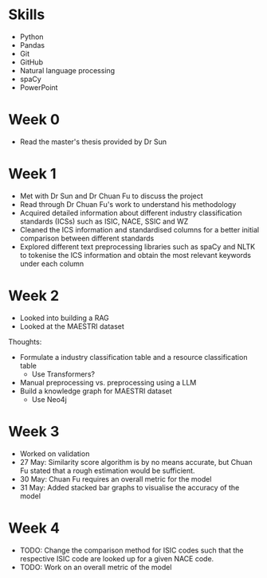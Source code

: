 # Skills

- Python
- Pandas
- Git
- GitHub
- Natural language processing
- spaCy
- PowerPoint

# Week 0

- Read the master's thesis provided by Dr Sun

# Week 1

- Met with Dr Sun and Dr Chuan Fu to discuss the project
- Read through Dr Chuan Fu's work to understand his methodology
- Acquired detailed information about different industry classification standards (ICSs) such as ISIC, NACE, SSIC and WZ
- Cleaned the ICS information and standardised columns for a better initial comparison between different standards
- Explored different text preprocessing libraries such as spaCy and NLTK to tokenise the ICS information and obtain the most relevant keywords under each column

# Week 2

- Looked into building a RAG
- Looked at the MAESTRI dataset

Thoughts: 
- Formulate a industry classification table and a resource classification table
    - Use Transformers?
- Manual preprocessing vs. preprocessing using a LLM
- Build a knowledge graph for MAESTRI dataset
    - Use Neo4j

# Week 3

- Worked on validation
- 27 May: Similarity score algorithm is by no means accurate, but Chuan Fu stated that a rough estimation would be sufficient.
- 30 May: Chuan Fu requires an overall metric for the model
- 31 May: Added stacked bar graphs to visualise the accuracy of the model

# Week 4

- TODO: Change the comparison method for ISIC codes such that the respective ISIC code are looked up for a given NACE code.
- TODO: Work on an overall metric of the model